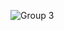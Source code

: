![Group 3](https://github.com/BrunoH-developer/Portfolio-v1/assets/108976077/62d55b5c-0471-408f-b740-7de7a026bc34)

